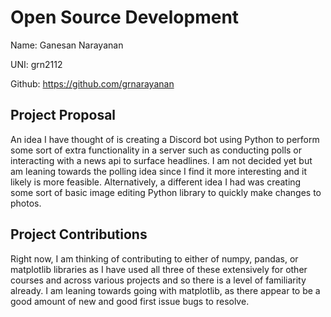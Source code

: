# Open Source Development

Name: Ganesan Narayanan

UNI: grn2112

Github: https://github.com/grnarayanan


## Project Proposal
An idea I have thought of is creating a Discord bot using Python to perform some sort of extra functionality in a server such 
as conducting polls or interacting with a news api to surface headlines. I am not decided yet but am leaning towards the polling idea
since I find it more interesting and it likely is more feasible. Alternatively, a different idea I had was creating some sort of basic 
image editing Python library to quickly make changes to photos. 

## Project Contributions
Right now, I am thinking of contributing to either of numpy, pandas, or matplotlib libraries as I have used all three of these extensively 
for other courses and across various projects and so there is a level of familiarity already. I am leaning towards going with matplotlib, as 
there appear to be a good amount of new and good first issue bugs to resolve.  
